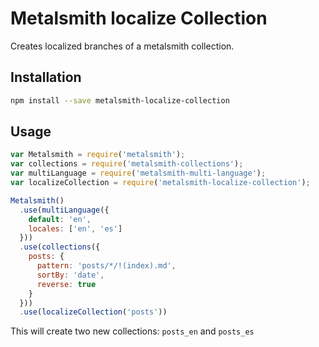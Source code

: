# Metalsmith localize Collection

Creates localized branches of a metalsmith collection.

## Installation

```bash
npm install --save metalsmith-localize-collection
```

## Usage

```javascript
var Metalsmith = require('metalsmith');
var collections = require('metalsmith-collections');
var multiLanguage = require('metalsmith-multi-language');
var localizeCollection = require('metalsmith-localize-collection');

Metalsmith()
  .use(multiLanguage({
    default: 'en',
    locales: ['en', 'es']
  }))
  .use(collections({
    posts: {
      pattern: 'posts/*/!(index).md',
      sortBy: 'date',
      reverse: true
    }
  }))
  .use(localizeCollection('posts'))
```

This will create two new collections: `posts_en` and `posts_es`
